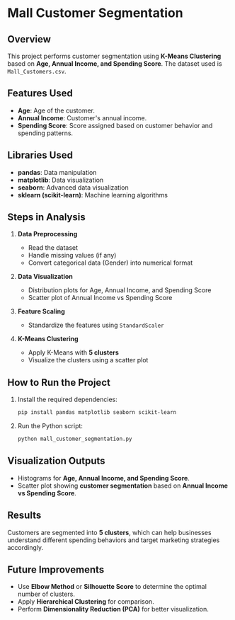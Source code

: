 # Mall Customer Segmentation

## Overview
This project performs customer segmentation using **K-Means Clustering** based on **Age, Annual Income, and Spending Score**. The dataset used is `Mall_Customers.csv`.

## Features Used
- **Age**: Age of the customer.
- **Annual Income**: Customer's annual income.
- **Spending Score**: Score assigned based on customer behavior and spending patterns.

## Libraries Used
- **pandas**: Data manipulation
- **matplotlib**: Data visualization
- **seaborn**: Advanced data visualization
- **sklearn (scikit-learn)**: Machine learning algorithms

## Steps in Analysis
1. **Data Preprocessing**
   - Read the dataset
   - Handle missing values (if any)
   - Convert categorical data (Gender) into numerical format
   
2. **Data Visualization**
   - Distribution plots for Age, Annual Income, and Spending Score
   - Scatter plot of Annual Income vs Spending Score
   
3. **Feature Scaling**
   - Standardize the features using `StandardScaler`
   
4. **K-Means Clustering**
   - Apply K-Means with **5 clusters**
   - Visualize the clusters using a scatter plot

## How to Run the Project
1. Install the required dependencies:
   ```bash
   pip install pandas matplotlib seaborn scikit-learn
   ```
2. Run the Python script:
   ```bash
   python mall_customer_segmentation.py
   ```

## Visualization Outputs
- Histograms for **Age, Annual Income, and Spending Score**.
- Scatter plot showing **customer segmentation** based on **Annual Income vs Spending Score**.

## Results
Customers are segmented into **5 clusters**, which can help businesses understand different spending behaviors and target marketing strategies accordingly.

## Future Improvements
- Use **Elbow Method** or **Silhouette Score** to determine the optimal number of clusters.
- Apply **Hierarchical Clustering** for comparison.
- Perform **Dimensionality Reduction (PCA)** for better visualization.
